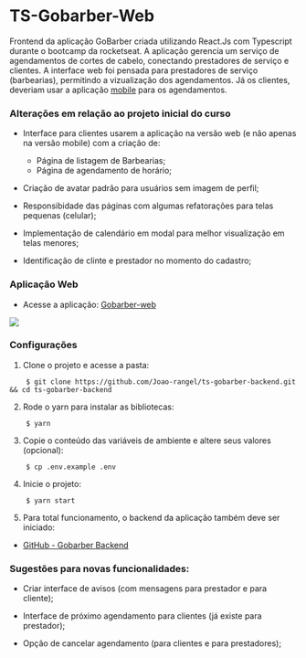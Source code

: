 #  TS-Gobarber-Web

Frontend da aplicação GoBarber criada utilizando React.Js com Typescript durante o bootcamp da rocketseat.
A aplicação gerencia um serviço de agendamentos de cortes de cabelo, conectando prestadores de serviço e clientes.
A interface web foi pensada para prestadores de serviço (barbearias), permitindo a vizualização dos agendamentos.
Já os clientes, deveriam usar a aplicação [mobile](https://github.com/Joao-rangel/ts-gobarber-mobile) para os agendamentos.


###  Alterações em relação ao projeto inicial do curso

* Interface para clientes usarem a aplicação na versão web (e não apenas na versão mobile) com a criação de:
  * Página de listagem de Barbearias;
  * Página de agendamento de horário;
  
* Criação de avatar padrão para usuários sem imagem de perfil;

* Responsibidade das páginas com algumas refatorações para telas pequenas (celular);

* Implementação de calendário em modal para melhor visualização em telas menores;

* Identificação de clinte e prestador no momento do cadastro;

### Aplicação Web

* Acesse a aplicação: [Gobarber-web](https://ts-gobarber-web.vercel.app/)

<img src="readme/ezgif.com-gif-maker.gif">

### Configurações

1.  Clone o projeto e acesse a pasta:
```
    $ git clone https://github.com/Joao-rangel/ts-gobarber-backend.git && cd ts-gobarber-backend
```
2.  Rode o yarn para instalar as bibliotecas:
```
    $ yarn
```
3.  Copie o conteúdo das variáveis de ambiente e altere seus valores (opcional):
```
    $ cp .env.example .env
```
4.  Inicie o projeto:
```
    $ yarn start
```
5.  Para total funcionamento, o backend da aplicação também deve ser iniciado:

* [GitHub - Gobarber Backend](https://github.com/Joao-rangel/ts-gobarber-backend)

### Sugestões para novas funcionalidades:

* Criar interface de avisos (com mensagens para prestador e para cliente);

* Interface de próximo agendamento para clientes (já existe para prestador);

* Opção de cancelar agendamento (para clientes e para prestadores);

